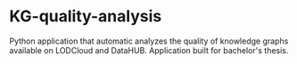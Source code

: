 # KG-quality-analysis
Python application that automatic analyzes the quality of knowledge graphs available on LODCloud and DataHUB. 
Application built for bachelor's thesis.
